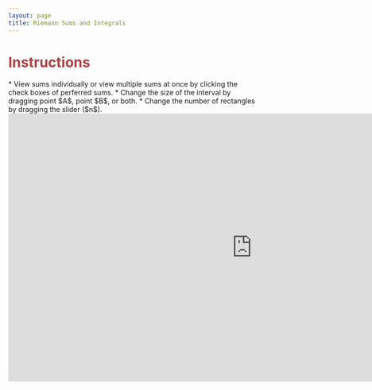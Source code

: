 ```yaml
---
layout: page
title: Riemann Sums and Integrals
---
```


<h1> <font color="#ac4142">Instructions</font></h1>
* View sums individually or view multiple sums at once by clicking the check boxes of perferred sums.
* Change the size of the interval by dragging point $A$, point $B$, or both.
* Change the number of rectangles by dragging the slider ($n$). 

<iframe scrolling="no" src="https://tube.geogebra.org/material/iframe/id/261971/width/980/height/540/border/888888/rc/false/ai/false/sdz/true/smb/false/stb/false/stbh/true/ld/false/sri/true/at/preferhtml5" width="980px" height="540px" style="border:0px;"> </iframe>

